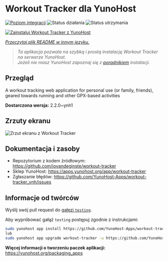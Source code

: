 <!--
To README zostało automatycznie wygenerowane przez <https://github.com/YunoHost/apps/tree/master/tools/readme_generator>
Nie powinno być ono edytowane ręcznie.
-->

# Workout Tracker dla YunoHost

[![Poziom integracji](https://apps.yunohost.org/badge/integration/workout-tracker)](https://ci-apps.yunohost.org/ci/apps/workout-tracker/)
![Status działania](https://apps.yunohost.org/badge/state/workout-tracker)
![Status utrzymania](https://apps.yunohost.org/badge/maintained/workout-tracker)

[![Zainstaluj Workout Tracker z YunoHost](https://install-app.yunohost.org/install-with-yunohost.svg)](https://install-app.yunohost.org/?app=workout-tracker)

*[Przeczytaj plik README w innym języku.](./ALL_README.md)*

> *Ta aplikacja pozwala na szybką i prostą instalację Workout Tracker na serwerze YunoHost.*  
> *Jeżeli nie masz YunoHost zapoznaj się z [poradnikiem](https://yunohost.org/install) instalacji.*

## Przegląd

A workout tracking web application for personal use (or family, friends), geared towards running and other GPX-based activities

**Dostarczona wersja:** 2.2.0~ynh1

## Zrzuty ekranu

![Zrzut ekranu z Workout Tracker](./doc/screenshots/screenshot.jpg)

## Dokumentacja i zasoby

- Repozytorium z kodem źródłowym: <https://github.com/jovandeginste/workout-tracker>
- Sklep YunoHost: <https://apps.yunohost.org/app/workout-tracker>
- Zgłaszanie błędów: <https://github.com/YunoHost-Apps/workout-tracker_ynh/issues>

## Informacje od twórców

Wyślij swój pull request do [gałęzi `testing`](https://github.com/YunoHost-Apps/workout-tracker_ynh/tree/testing).

Aby wypróbować gałąź `testing` postępuj zgodnie z instrukcjami:

```bash
sudo yunohost app install https://github.com/YunoHost-Apps/workout-tracker_ynh/tree/testing --debug
lub
sudo yunohost app upgrade workout-tracker -u https://github.com/YunoHost-Apps/workout-tracker_ynh/tree/testing --debug
```

**Więcej informacji o tworzeniu paczek aplikacji:** <https://yunohost.org/packaging_apps>
